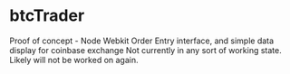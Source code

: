 # btcTrader
Proof of concept - Node Webkit Order Entry interface, and simple data display for coinbase exchange
Not currently in any sort of working state. Likely will not be worked on again.
